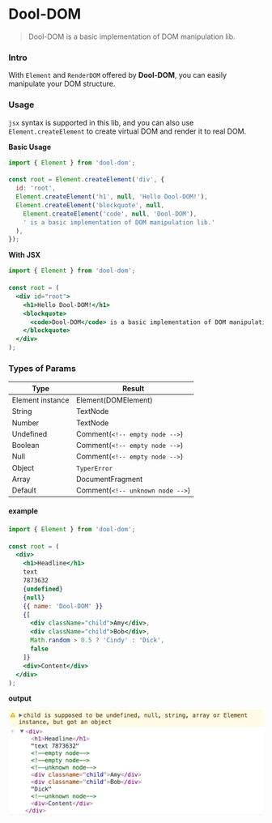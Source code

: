 # Dool-DOM

> Dool-DOM is a basic implementation of DOM manipulation lib.

### Intro

With `Element` and `RenderDOM` offered by **Dool-DOM**, you can easily manipulate your DOM structure.

### Usage

`jsx` syntax is supported in this lib, and you can also use `Element.createElement` to create virtual DOM and render it to real DOM.

**Basic Usage**

```javascript
import { Element } from 'dool-dom';

const root = Element.createElement('div', {
  id: 'root',
  Element.createElement('h1', null, 'Hello Dool-DOM!'),
  Element.createElement('blockquote', null,
    Element.createElement('code', null, 'Dool-DOM'),
    ' is a basic implementation of DOM manipulation lib.'
  ),
});
```

**With JSX**

```jsx
import { Element } from 'dool-dom';

const root = (
  <div id="root">
    <h1>Hello Dool-DOM!</h1>
    <blockquote>
      <code>Dool-DOM</code> is a basic implementation of DOM manipulation lib.
    </blockquote>
  </div>
);
```

### Types of Params

| Type             | Result                           |
| ---------------- | -------------------------------- |
| Element instance | Element(DOMElement)              |
| String           | TextNode                         |
| Number           | TextNode                         |
| Undefined        | Comment(`<!-- empty node -->`)    |
| Boolean          | Comment(`<!-- empty node -->`)    |
| Null             | Comment(`<!-- empty node -->`)    |
| Object           | `TyperError`                      |
| Array            | DocumentFragment                 |
| Default          | Comment(`<!-- unknown node -->`)  |

#### example

```jsx
import { Element } from 'dool-dom';

const root = (
  <div>
    <h1>Headline</h1>
    text
    7873632
    {undefined}
    {null}
    {{ name: 'Dool-DOM' }}
    {[
      <div className="child">Amy</div>,
      <div className="child">Bob</div>,
      Math.random > 0.5 ? 'Cindy' : 'Dick',
      false
    ]}
    <div>Content</div>
  </div>
);
```

**output**

![readme.1](./static/readme.1.png)